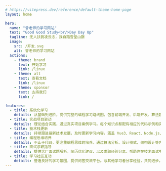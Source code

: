 ```yaml
---
# https://vitepress.dev/reference/default-theme-home-page
layout: home

hero:
  name: "曾老师的学习网站"
  text: "Good Good Study<br/>Day Day Up"
  tagline: 无人扶我凌云志，我自踏雪至山巅
  image:
    src: /开发.svg
    alt: 曾老师的学习网站
  actions:
    - theme: brand
      text: 开始学习
      link: /linux
    - theme: alt
      text: 查看文档
      link: /linux
    - theme: sponsor
      text: 支持我们
      link: /

features:
  - title: 系统化学习
    details: 从基础到进阶，提供完整的编程学习路线图。包含前端开发、后端开发、算法数据结构等多个技术领域的系统课程。
  - title: 实战项目驱动
    details: 理论结合实践，通过真实项目案例学习。每个知识点都配有相应的代码示例和实战练习，帮助你更好地掌握编程技能。
  - title: 技术栈更新
    details: 持续跟进最新技术发展，及时更新学习内容。涵盖 Vue3、React、Node.js、TypeScript 等热门技术栈的最新特性和实践经验。
  - title: 编程思维培养
    details: 不止于代码，更注重编程思维的培养。通过算法分析、设计模式、架构设计等内容，提升解决问题的能力。
  - title: 面试求职指导
    details: 提供大厂面试题解析，简历优化建议，以及求职经验分享。帮助你在技术面试中脱颖而出。
  - title: 学习社区互动
    details: 营造良好的学习氛围，提供问答交流平台。与其他学习者分享经验，共同进步。
---
```


